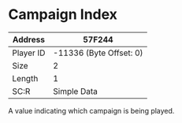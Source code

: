 #  Campaign Index
Address   | 57F244
----------|-------------
Player ID | -11336 (Byte Offset: 0)
Size 	  | 2
Length 	  | 1
SC:R      | Simple Data

A value indicating which campaign is being played.
